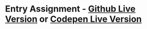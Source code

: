 # Entry Assignment - [Github Live Version](https://acimanx.github.io/hyf-html-css/week0) or [Codepen Live Version](https://codepen.io/acimanx/pen/rvZreW)
